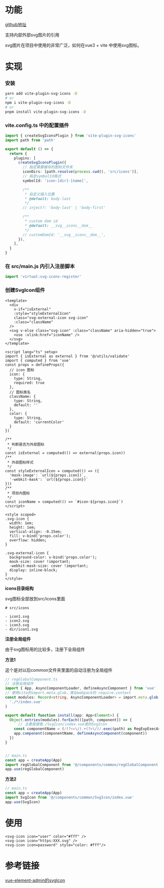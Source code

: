 # 功能

[github地址](https://github.com/wangling0126/vite-elementplus-vue3-pinia-admin)

支持内部外部svg图片的引用

svg图片在项目中使用的非常广泛，如何在vue3 + vite 中使用svg图标。

# 实现

### **安装**

```bash
yarn add vite-plugin-svg-icons -D
# or
npm i vite-plugin-svg-icons -D
# or
pnpm install vite-plugin-svg-icons -D
```

### **vite.config.ts 中的配置插件**

```ts
import { createSvgIconsPlugin } from 'vite-plugin-svg-icons'
import path from 'path'

export default () => {
  return {
    plugins: [
      createSvgIconsPlugin({
        // 指定需要缓存的图标文件夹
        iconDirs: [path.resolve(process.cwd(), 'src/icons')],
        // 指定symbolId格式
        symbolId: 'icon-[dir]-[name]',

        /**
         * 自定义插入位置
         * @default: body-last
         */
        // inject?: 'body-last' | 'body-first'

        /**
         * custom dom id
         * @default: __svg__icons__dom__
         */
        // customDomId: '__svg__icons__dom__',
      }),
    ],
  }
}
```

### **在 src/main.js 内引入注册脚本**

```ts
import 'virtual:svg-icons-register'
```

### **创建SvgIcon组件**

```vue
<template>
  <div
    v-if="isExternal"
    :style="styleExternalIcon"
    class="svg-external-icon svg-icon"
    :class="className"
  />
  <svg v-else class="svg-icon" :class="className" aria-hidden="true">
    <use :xlink:href="iconName" />
  </svg>
</template>

<script lang="ts" setup>
import { isExternal as external } from '@/utils/validate'
import { computed } from 'vue'
const props = defineProps({
  // icon 图标
  icon: {
    type: String,
    required: true
  },
  // 图标类名
  className: {
    type: String,
    default: ''
  },
  color: {
    type: String,
    default: 'currentColor'
  }
})

/**
 * 判断是否为外部图标
 */
const isExternal = computed(() => external(props.icon))
/**
 * 外部图标样式
 */
const styleExternalIcon = computed(() => ({
  'mask-image': `url(${props.icon})`,
  '-webkit-mask': `url(${props.icon})`
}))
/**
 * 项目内图标
 */
const iconName = computed(() => `#icon-${props.icon}`)
</script>

<style scoped>
.svg-icon {
  width: 1em;
  height: 1em;
  vertical-align: -0.15em;
  fill: v-bind('props.color');
  overflow: hidden;
}

.svg-external-icon {
  background-color: v-bind('props.color');
  mask-size: cover !important;
  -webkit-mask-size: cover !important;
  display: inline-block;
}
</style>

```

**icons目录结构**

svg图标全部放到src/icons里面

```
# src/icons

- icon1.svg
- icon2.svg
- icon3.svg
- dir/icon1.svg
```

**注册全局组件**

由于svg图标用的比较多，注册下全局组件

**方法1**

这个是对以后common文件夹里面的自动注册为全局组件

```ts
// regGlobalComponent.ts
// 注册全局组件
import { App, AsyncComponentLoader, defineAsyncComponent } from 'vue'
// 使用vite的import.meta.glob，类似webpack的 require.context
const modules: Record<string, AsyncComponentLoader> = import.meta.glob(
  './*/index.vue'
)

export default function install(app: App<Element>) {
  Object.entries(modules).forEach(([path, component]) => {
      // 主要是提取./SvgIcon/index.vue里的SvgIcon
    const componentName = (/(?<=\/).+(?=\/)/.exec(path) as RegExpExecArray)[0]
    app.component(componentName, defineAsyncComponent(component))
  })
}


// main.ts
const app = createApp(App)
import regGlobalComponent from '@/components/common/regGlobalComponent'
app.use(regGlobalComponent)

```

**方法2**

```ts
// main.ts
const app = createApp(App)
import SvgIcon from '@/components/common/SvgIcon/index.vue'
app.use(SvgIcon)
```



# 使用

```vue
<svg-icon icon="user" color="#fff" />
<svg-icon icon="https:XXX.svg" />
<svg-icon icon=password" style="color: #fff"/>
```



# 参考链接

[vue-element-admin的svgIcon](https://panjiachen.github.io/vue-element-admin-site/zh/feature/component/svg-icon.html#%E4%BD%BF%E7%94%A8%E6%96%B9%E5%BC%8F)
